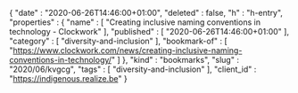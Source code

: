{
  "date" : "2020-06-26T14:46:00+01:00",
  "deleted" : false,
  "h" : "h-entry",
  "properties" : {
    "name" : [ "Creating inclusive naming conventions in technology - Clockwork" ],
    "published" : [ "2020-06-26T14:46:00+01:00" ],
    "category" : [ "diversity-and-inclusion" ],
    "bookmark-of" : [ "https://www.clockwork.com/news/creating-inclusive-naming-conventions-in-technology/" ]
  },
  "kind" : "bookmarks",
  "slug" : "2020/06/kvgcg",
  "tags" : [ "diversity-and-inclusion" ],
  "client_id" : "https://indigenous.realize.be"
}
